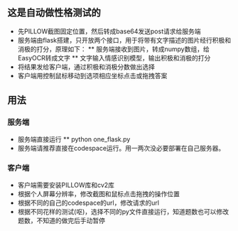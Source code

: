 ## 这是自动做性格测试的

* 先PILLOW截图固定位置，然后转成base64发送post请求给服务端
* 服务端由flask搭建，只开放两个接口，用于将带有文字描述的图片经行积极和消极的打分，原理如下：
    ** 服务端接收到图片，转成numpy数组，给EasyOCR转成文字
    ** 文字输入情感识别模型，输出积极和消极的打分
* 将结果发给客户端，通过积极和消极分数做出选择
* 客户端用控制鼠标移动到选项相应坐标点击或拖拽答案

## 用法

### 服务端
* 服务端直接运行
** python one_flask.py
* 服务端请推荐直接在codespace运行。用一两次没必要部署在自己服务器。
### 客户端
* 客户端需要安装PILLOW库和cv2库
* 根据个人屏幕分辨率，修改截图和鼠标点击拖拽的操作位置
* 根据不同的自己的codespace的url，修改请求的url
* 根据不同花样的测试(呕)，选择不同的py文件直接运行，知道题数也可以修改题数，不知道的做完后手动暂停
